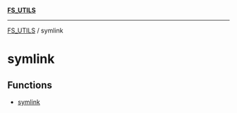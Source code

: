 [**FS_UTILS**](../README.md)

***

[FS_UTILS](../README.md) / symlink

# symlink

## Functions

- [symlink](functions/symlink.md)
